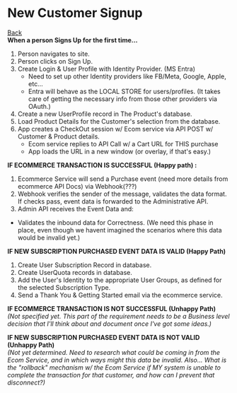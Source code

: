 # New Customer Signup
[Back](/docs/UseCases.md "Back to Use Case List")  
**When a person Signs Up for the first time...**

1. Person navigates to site.
2. Person clicks on Sign Up.
3. Create Login & User Profile with Identity Provider.  (MS Entra)
   * Need to set up other Identity providers like FB/Meta, Google, Apple, etc...
   * Entra will behave as the LOCAL STORE for users/profiles.  (It takes care of getting the necessary info from those other providers via OAuth.)
4. Create a new UserProfile record in The Product's database.
5. Load Product Details for the Customer's selection from the database.
6. App creates a CheckOut session w/ Ecom service via API POST w/ Customer & Product details.
   * Ecom service replies to API Call w/ a Cart URL for THIS purchase
   * App loads the URL in a new window (or overlay, if that's easy.)
  
**IF ECOMMERCE TRANSACTION IS SUCCESSFUL (Happy path) :**
1. Ecommerce Service will send a Purchase event (need more details from ecommerce API Docs) via Webhook(???)
2. Webhook verifies the sender of the message, validates the data format.  If checks pass, event data is forwarded to the Administrative API.
3. Admin API receives the Event Data and:
  * Validates the inbound data for Correctness.  (We need this phase in place, even though we havent imagined the scenarios where this data would be invalid yet.)

**IF NEW SUBSCRIPTION PURCHASED EVENT DATA IS VALID (Happy Path)**  
1. Create User Subscription Record in database.
2. Create UserQuota records in database.
3. Add the User's Identity to the appropriate User Groups, as defined for the selected Subscription Type.
4. Send a Thank You & Getting Started email via the ecommerce service.

**IF ECOMMERCE TRANSACTION IS NOT SUCCESSFUL (Unhappy Path)**  
*(Not specified yet.  This part of the requirement needs to be a Business level decision that I'll think about and document once I've got some ideas.)*

**IF NEW SUBSCRIPTION PURCHASED EVENT DATA IS NOT VALID (Unhappy Path)**  
*(Not yet determined.  Need to research what could be coming in from the Ecom Service, and in which ways might this data be invalid.  Also... What is the "rollback" mechanism w/ the Ecom Service if MY system is unable to complete the transaction for that customer, and how can I prevent that disconnect?)*

